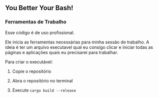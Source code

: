 ## You Better Your Bash!

### Ferramentas de Trabalho

Esse código é de uso profissional.

Ele inicia as ferramentas necessárias para minha sessão de trabalho. A ideia é ter um arquivo executavel qual eu consigo clicar e iniciar todas as páginas e aplicações quais eu precisarei para trabalhar.

Para criar o executável:

1. Copie o repositório

2. Abra o repositório no terminal

3. Execute `cargo build --release`
